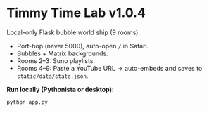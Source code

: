 # Timmy Time Lab v1.0.4

Local-only Flask bubble world ship (9 rooms).  
- Port-hop (never 5000), auto-open `/` in Safari.  
- Bubbles + Matrix backgrounds.  
- Rooms 2–3: Suno playlists.  
- Rooms 4–9: Paste a YouTube URL → auto-embeds and saves to `static/data/state.json`.

**Run locally (Pythonista or desktop):**
```bash
python app.py
